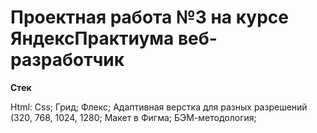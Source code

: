 


# Проектная работа №3 на курсе ЯндексПрактиума веб-разработчик
**Стек**

Html:
Css;
Грид;
Флекс;
Адаптивная верстка для разных разрешений (320, 768, 1024, 1280;
Макет в Фигма;
БЭМ-методология;

